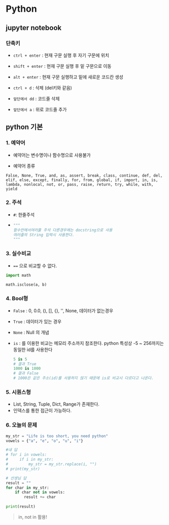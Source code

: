 # Python

## jupyter notebook

### 단축키

- `ctrl + enter` : 현재 구문 실행 후 자기 구문에 위치

- `shift + enter` : 현재 구문 실행 후 밑 구문으로 이동

- `alt + enter` : 현재 구문 실행하고 밑에 새로운 코드칸 생성

- `ctrl + d` : 삭제 (del키와 같음)

- `앞단에서 dd` : 코드줄 삭제

- `앞단에서 a` : 위로 코드줄 추가



## python 기본

### 1. 예약어

- 예약어는 변수명이나 함수명으로 사용불가 

- 예약어 종류

```
False, None, True, and, as, assert, break, class, continue, def, del, elif, else, except, finally, for, from, global, if, import, in, is, lambda, nonlocal, not, or, pass, raise, return, try, while, with, yield
```

### 2. 주석 

- `#`: 한줄주석

- ```python
  """
  함수안에서여러줄 주석 다른경우에는 docstring으로 사용
  여러줄의 String 입력시 사용한다.
  """
  ```

### 3. 실수비교

- `==` 으로 비교할 수 없다.

```python
import math

math.isclose(a, b)
```

### 4. Bool형

- `False` :  0, 0.0, (), [], {}, '', None, 데이터가 없는경우

- `True` : 데이터가 있는 경우 

- `None` : Null 의 개념

- `is` : 를 이용한 비교는 메모리 주소까지 참조한다. python 특성상 -5 ~ 256까지는 동일한 id를 사용한다

  ```python
  5 is 5
  # 결과 True
  1000 is 1000
  # 결과 False 
  # 1000은 같은 주소(id)를 사용하지 않기 때문에 is로 비교시 다르다고 나온다.
  ```

### 5. 시퀀스형

- List, String, Tuple, Dict, Range가 존재한다.
- 인덱스를 통한 접근이 가능하다.



### 6. 오늘의 문제

```python
my_str = "Life is too short, you need python"
vowels = {"a", "e", "o", "u", "i"}

#내 답
# for i in vowels:
#     if i in my_str:
#         my_str = my_str.replace(i, "")
# print(my_str)

# 선생님 답
result = ""
for char in my_str:
    if char not in vowels:
        result += char
        
print(result)
```

> in, not in 활용! 